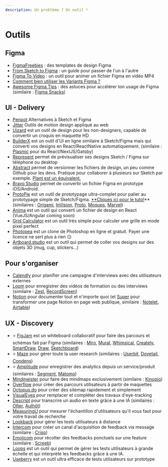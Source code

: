 ```yaml
---
description: Un problème ? Un outil !
---
```


# Outils

## Figma

* [FigmaFreebies](https://www.figmaresources.com/) : des templates de design Figma
* [From Sketch to Figma](https://www.figma.com/best-practices/what-to-expect-when-moving-from-sketch-to-figma/) : un guide pour passer de l'un à l'autre
* [Figma To Video](https://figma.video/) : un outil pour animer un fichier Figma en vidéo MP4
* [Comment bien utiliser les Variants Figma ?](https://uxdesign.cc/one-variant-to-rule-them-all-92e685bae918)
* [Awesome Figma Tips](https://awesomefigmatips.com/) : des astuces pour accélérer ton usage de Figma (similaire : [Figma Snacks](https://www.youtube.com/playlist?list=PLWlUJU11tp4cBWlUZYumVp99dhjx1OyNU))

## UI - Delivery

* [Penpot](https://penpot.app/) Alternatives à Sketch et Figma
* [Jitter](https://jitter.video/) Outils de motion design appliqué au web
* [Uizard](https://uizard.io/) est un outil de design pour les non-designers, capable de convertir un croquis en maquette HD
* [BuilderX](https://builderx.io/) est un outil d'UI en ligne similaire à Sketch/Figma mais qui converti vos designs en React/ReactNative automatiquement. (similaire : [Plasmic](https://www.plasmic.app/) pour du React/NextJS/Gatsby)
* [Represent](https://getrepresent.com/) permet de prévisualiser ses designs Sketch / Figma sur téléphone ou desktop
* [Abstract](https://www.abstract.com/) permet de versionner les fichiers de design, un peu comme Github pour les devs. Pratique pour collaborer à plusieurs sur Sketch par exemple. [Plant est un équivalent.](https://plantapp.io/)
* [Bravo Studio](https://www.bravostudio.app/) permet de convertir un fichier Figma en prototype iOS/Android.
* [ProtoPie](https://www.protopie.io/) est un outil de prototypage ultra-complet pour palier au prototypage simple de Sketch/Figma. [\*\*Cliques ici pour le tuto!](https://blog.protopie.io/one-stop-resource-to-learn-protopie-from-a-to-z-3a912e5a30e5)\*\* (similaires : [Origami](https://origami.design/), [InVision](https://www.invisionapp.com/), [Proto](https://proto.io/), [Moqups](https://moqups.com/), [Marvel](https://marvelapp.com/))
* [Anima](https://www.animaapp.com/resources/anima-101) est un outil qui converti un fichier de design en React (VueJS/Angular coming soon)
* [Grid Calculator](http://gridcalculator.dk/#/1366/14/20/0) est un outil très simple pour calculer une grille en mode pixel perfect
* [Photopea](https://www.photopea.com/) est un clone de Photoshop en ligne et gratuit. Payer une licence ne sert plus à rien :smirk:
* [Artboard.studio](https://artboard.studio/) est un outil qui permet de coller vos designs sur des objets 3D (mug, cup, stickers...)

## Pour s'organiser

* [Calendly](https://calendly.com/fr) pour planifier une campagne d'interviews avec des utilisateurs externes
* [Loom](https://www.loom.com/my-videos) pour enregistrer des vidéos de formation ou des interviews (similaire : [Zest](https://hellozest.io/support#/), [RecordScreen](https://recordscreen.io/))
* [Notion](https://www.notion.so) pour documenter tout et n'importe quoi (et [Super](https://super.so/) pour transformer une page Notion en page web publique, similaire : [Notelet](https://notelet.so/), [Airtable](https://www.airtable.com/?utm\_source=google\&utm\_medium=cpc\&utm\_extra5=kwd-98523555182\&utm\_extra2=12876541104\&utm\_extra10=120973609589\&creative=517655198614\&device=c\&cx=fr\&targetid=kwd-98523555182\&campaignid=12876541104\&adgroupid=120973609589\&utm\_campaign=brand\_creator\&utm\_content=bofu\_freetrial\&gclid=CjwKCAjwp7eUBhBeEiwAZbHwkV8I6M9DqeVM4WW3EYZcAwUBwzz-WukGO0xpbrxGYLFd70u5EQe6uBoCeCUQAvD\_BwE))

## UX - Discovery

* ⭐️ [FigJam](https://www.figma.com/figjam/) est un whiteboard collaboratif pour faire des parcours et schémas fait par Figma (similaires : [Miro](https://miro.com), [Mural](https://www.mural.co/), [Whimsical](https://whimsical.com/), [Creately](https://creately.com/), [SmartDraw](https://www.smartdraw.com/templates/), [Draw](https://app.diagrams.net/), [Sketchboard](https://sketchboard.io/))
* ⭐️ [Maze](https://maze.co/) pour gérer toute la user research (similaires : [Userbit](https://userbit.com/), [Dovetail](https://dovetailapp.com/), [Condens](https://condens.io/))
* ⭐️ [Amplitude](https://amplitude.com/) pour enregistrer des analytics depuis un service/produit (similaires : [Segment](https://segment.com/), [Matomo](https://fr.matomo.org/))
* [Mindmeister](https://www.mindmeister.com/fr) pour faire des mindmaps exclusivement (similaire : [Kinopio](https://kinopio.club/))
* [Overflow](https://overflow.io/) pour créer des parcours utilisateurs à partir de maquettes
* [Octopus.do](http://octopus.do) pour créer des sitemap rapidement et simplement
* [VisualEyes](https://www.visualeyes.design/results/) pour remplacer et compléter des travaux d'eye-tracking
* [Descript](https://www.descript.com/) pour transcrire un audio en texte grâce à une IA (similaires : [Otter](https://otter.ai/login), [Authôt](https://app.xn--autht-9ta.com/))
* [MeasuringU](https://measuringu.com/problem\_discovery/) pour mesurer l'échantillon d'utilisateurs qu'il vous faut pour votre travail de recherche
* [Lookback](https://lookback.io/) pour gérer les tests utilisateurs à distance
* [Intercom](https://www.intercom.com/) pour créer un canal d'acquisition de feedback via message (similaire : [Crisp](https://crisp.chat/en/))
* [Emojicom](https://emojicom.io/) pour récolter des feedbacks ponctuels sur une feature (similaire : [Screeb](https://screeb.app/))
* [Loops](https://www.useloops.com/) est un outil qui permet de gérer les tests utilisateurs à grande échelle et qui interprète les feedbacks grâce à une IA.
* [Useberry](https://www.useberry.com) est un outil ultra efficace de tests utilisateurs sur prototype
